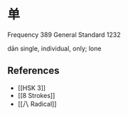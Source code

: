 # 单
Frequency 389
General Standard 1232

dān
single, individual, only; lone

## References
- [[HSK 3]]
- [[8 Strokes]]
- [[八 Radical]]